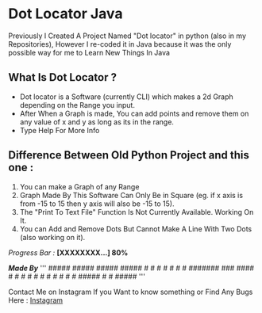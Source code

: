# Dot Locator Java
Previously I Created A Project Named "Dot locator" in python (also in my Repositories), However I re-coded it in Java because it was the only possible way for me to Learn New Things In Java

## What Is Dot Locator ?
- Dot locator is a Software (currently CLI) which makes a 2d Graph depending on the Range you input.
- After When a Graph is made, You can add points and remove them on any value of x and y as long as its in the range.
- Type Help For More Info

## Difference Between Old Python Project and this one :
1) You can make a Graph of any Range
2) Graph Made By This Software Can Only Be in Square (eg. if x axis is from -15 to 15 then y axis will also be -15 to 15).
3) The "Print To Text File" Function Is Not Currently Available. Working On It.
4) You can Add and Remove Dots But Cannot Make A Line With Two Dots (also working on it). 

*Progress Bar :* **[XXXXXXXX...] 80%**

**_Made By_**
'''
 	 #####	  #####   #####   #####
	#	  #	  #  	  #   #   #   #
	#######	  ###	  ####    #   #
	#	  #	  #		  #	 #    #   #
	#	  #	  #####   #   #   #####
'''

Contact Me on Instagram If you Want to know something or Find Any Bugs Here : [Instagram](https://www.instagram.com/aero.and.zero/)